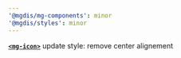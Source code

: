 ```yaml
---
'@mgdis/mg-components': minor
'@mgdis/styles': minor
---
```


[**`<mg-icon>`**](http://core.pages.mgdis.fr/core-ui/core-ui/storybook/?path=/docs/atoms-mg-tag--docs) update style: remove center alignement
